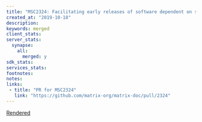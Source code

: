 ```yaml
---
title: "MSC2324: Facilitating early releases of software dependent on spec"
created_at: "2019-10-18"
description:
keywords: merged
client_stats:
server_stats:
  synapse:
    all:
      merged: y
sdk_stats:
services_stats:
footnotes:
notes:
links:
 - title: "PR for MSC2324"
   link: "https://github.com/matrix-org/matrix-doc/pull/2324"
---
```

[Rendered](https://github.com/matrix-org/matrix-doc/blob/master/proposals/2324-when-to-ship.md)
